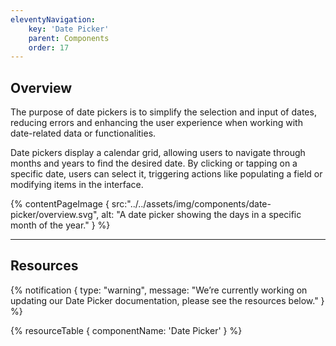 ```yaml
---
eleventyNavigation:
    key: 'Date Picker'
    parent: Components
    order: 17
---
```


## Overview
The purpose of date pickers is to simplify the selection and input of dates, reducing errors and enhancing the user experience when working with date-related data or functionalities.

Date pickers display a calendar grid, allowing users to navigate through months and years to find the desired date. By clicking or tapping on a specific date, users can select it, triggering actions like populating a field or modifying items in the interface.

{% contentPageImage {
    src:"../../assets/img/components/date-picker/overview.svg",
    alt: "A date picker showing the days in a specific month of the year."
} %}

---

## Resources

{% notification {
  type: "warning",
  message: "We’re currently working on updating our Date Picker documentation, please see the resources below."
} %}

{% resourceTable {
    componentName: 'Date Picker'
} %}
